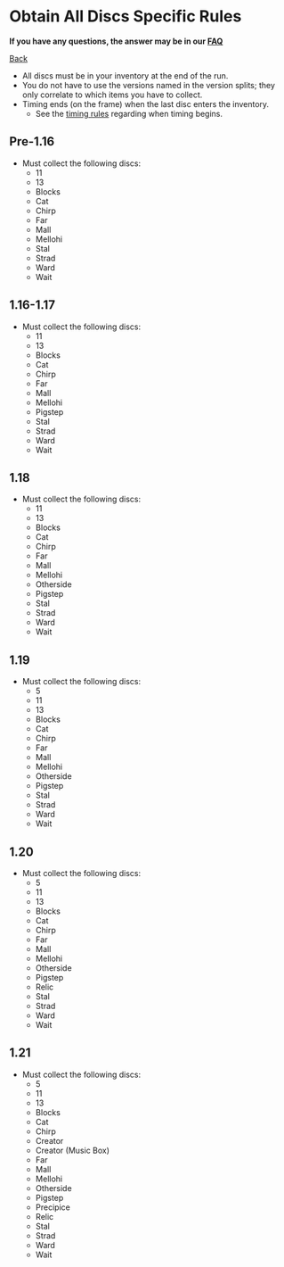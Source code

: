 # Obtain All Discs Specific Rules

**If you have any questions, the answer may be in our
[FAQ](https://www.speedrun.com/mcbe/thread/vdv9t)**

[Back](../README.md)

* All discs must be in your inventory at the end of the run.
* You do not have to use the versions named in the version splits; they only
correlate to which items you have to collect.
* Timing ends (on the frame) when the last disc enters the inventory.
	- See the [timing rules](../global/README.md#timing-rules) regarding
	when timing begins.

## Pre-1.16

* Must collect the following discs:
	- 11
	- 13
	- Blocks
	- Cat
	- Chirp
	- Far
	- Mall
	- Mellohi
	- Stal
	- Strad
	- Ward
	- Wait

## 1.16-1.17

* Must collect the following discs:
	- 11
	- 13
	- Blocks
	- Cat
	- Chirp
	- Far
	- Mall
	- Mellohi
	- Pigstep
	- Stal
	- Strad
	- Ward
	- Wait

## 1.18

* Must collect the following discs:
	- 11
	- 13
	- Blocks
	- Cat
	- Chirp
	- Far
	- Mall
	- Mellohi
	- Otherside
	- Pigstep
	- Stal
	- Strad
	- Ward
	- Wait

## 1.19

* Must collect the following discs:
	- 5
	- 11
	- 13
	- Blocks
	- Cat
	- Chirp
	- Far
	- Mall
	- Mellohi
	- Otherside
	- Pigstep
	- Stal
	- Strad
	- Ward
	- Wait

## 1.20

* Must collect the following discs:
	- 5
	- 11
	- 13
	- Blocks
	- Cat
	- Chirp
	- Far
	- Mall
	- Mellohi
	- Otherside
	- Pigstep
	- Relic
	- Stal
	- Strad
	- Ward
	- Wait

## 1.21

* Must collect the following discs:
	- 5
	- 11
	- 13
	- Blocks
	- Cat
	- Chirp
	- Creator
	- Creator (Music Box)
	- Far
	- Mall
	- Mellohi
	- Otherside
	- Pigstep
	- Precipice
	- Relic
	- Stal
	- Strad
	- Ward
	- Wait

